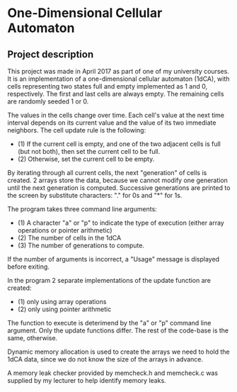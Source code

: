 # One-Dimensional Cellular Automaton

## Project description
This project was made in April 2017 as part of one of my university courses. It is an implementation of a one-dimensional cellular automaton (1dCA), with cells representing two states full and empty implemented as 1 and 0, respectively.
The first and last cells are always empty. The remaining cells are randomly seeded 1 or 0.

The values in the cells change over time. Each cell's value at the next time interval depends on its current value and the value of its two immediate neighbors.
The cell update rule is the following:

- (1) If the current cell is empty, and one of the two adjacent cells is full (but not both), then set the current cell to be full.
- (2) Otherwise, set the current cell to be empty.

By iterating through all current cells, the next "generation" of cells is created. 2 arrays store the data, because we cannot modify one generation until the next
generation is computed. 
Successive generations are printed to the screen by substitute characters:
"." for 0s and "*" for 1s. 

The program takes three command line arguments: 
- (1) A character "a" or "p" to indicate the type of execution (either array operations or pointer arithmetic)
- (2) The number of cells in the 1dCA
- (3) The number of generations to compute. 

If the number of arguments is incorrect, a "Usage" message is displayed before exiting.

In the program 2 separate implementations of the update function are created:
- (1) only using array operations
- (2) only using pointer arithmetic

The function to execute is deterimend by the "a" or "p" command line argument.
Only the update functions differ. The rest of the code-base is the same, otherwise.

Dynamic memory allocation is used to create the arrays we need to hold the 1dCA data, since we do not know the size of the arrays in advance.

A memory leak checker provided by memcheck.h and memcheck.c was supplied by my lecturer to help identify memory leaks.
